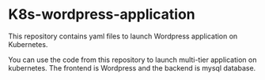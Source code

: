 # K8s-wordpress-application
This repository contains yaml files to launch Wordpress application on Kubernetes.

You can use the code from this repository to launch multi-tier application on kubernetes. The frontend is Wordpress and the backend is mysql database.

